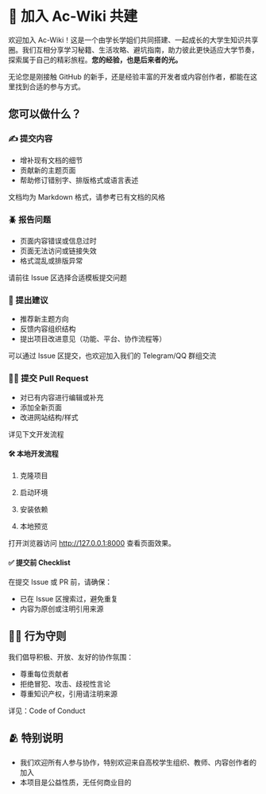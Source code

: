 # 🤝 加入 Ac-Wiki 共建

欢迎加入 Ac-Wiki！这是一个由学长学姐们共同搭建、一起成长的大学生知识共享圈。我们互相分享学习秘籍、生活攻略、避坑指南，助力彼此更快适应大学节奏，探索属于自己的精彩旅程。**您的经验，也是后来者的光。**

无论您是刚接触 GitHub 的新手，还是经验丰富的开发者或内容创作者，都能在这里找到合适的参与方式。

## 您可以做什么？

### ✍️ 提交内容

- 增补现有文档的细节
- 贡献新的主题页面
- 帮助修订错别字、排版格式或语言表述

文档均为 Markdown 格式，请参考已有文档的风格

### 🪲 报告问题

- 页面内容错误或信息过时
- 页面无法访问或链接失效
- 格式混乱或排版异常

请前往 Issue 区选择合适模板提交问题

### 🌱 提出建议

- 推荐新主题方向
- 反馈内容组织结构
- 提出项目改进意见（功能、平台、协作流程等）

可以通过 Issue 区提交，也欢迎加入我们的 Telegram/QQ 群组交流

### 👨‍💻 提交 Pull Request

- 对已有内容进行编辑或补充
- 添加全新页面
- 改进网站结构/样式

详见下文开发流程

#### 🛠️ 本地开发流程

1. 克隆项目

2. 启动环境

3. 安装依赖

4. 本地预览

打开浏览器访问 http://127.0.0.1:8000 查看页面效果。

#### ✅ 提交前 Checklist

在提交 Issue 或 PR 前，请确保：

- 已在 Issue 区搜索过，避免重复
  <!-- - 按模板填写，信息完整，语言清晰 -->
- 内容为原创或注明引用来源
  <!-- - 页面命名、目录分类、文件结构遵循现有规范 -->

## 🧑‍⚖️ 行为守则

我们倡导积极、开放、友好的协作氛围：

- 尊重每位贡献者
- 拒绝冒犯、攻击、歧视性言论
- 尊重知识产权，引用请注明来源

详见：Code of Conduct

## 🫂 特别说明

- 我们欢迎所有人参与协作，特别欢迎来自高校学生组织、教师、内容创作者的加入
- 本项目是公益性质，无任何商业目的

<!-- 📢 现在就行动起来吧！点击下方按钮提交您的第一条建议或编辑： -->
